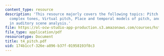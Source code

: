 ```yaml
---
content_type: resource
description: 'This resource majorly covers the following topics: Pitch of pure and
  complex tones, Virtual pitch, Place and temporal models of pitch, and Role of pitch
  in auditory scene analysis.'
file: https://ol-ocw-studio-app-production.s3.amazonaws.com/courses/hst-723j-neural-coding-and-perception-of-sound-spring-2005/174b1ccf326ea896b37f01958193f8c3_t4_pitch.pdf
file_type: application/pdf
resourcetype: Document
title: t4_pitch.pdf
uid: 174b1ccf-326e-a896-b37f-01958193f8c3
---
```

